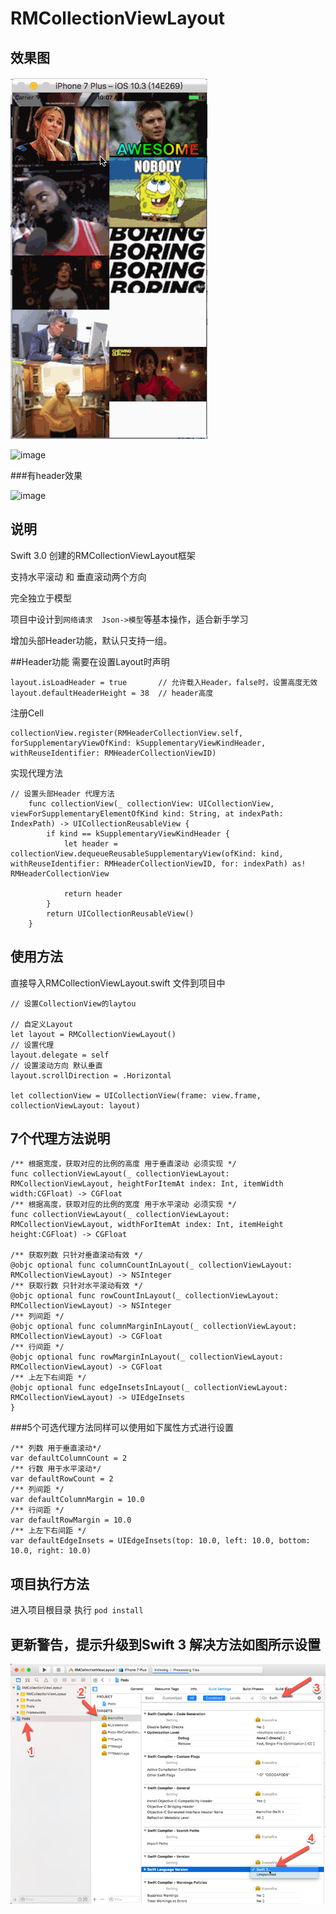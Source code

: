 # RMCollectionViewLayout

## 效果图

![image](https://github.com/chihaodong/RMCollectionViewLayout/blob/master/gif/Untitled.gif)

![image](https://github.com/chihaodong/RMCollectionViewLayout/blob/master/gif/Untitled1.gif)

###有header效果

![image](https://github.com/chihaodong/RMCollectionViewLayout/blob/master/gif/header.gif)

## 说明

Swift 3.0 创建的RMCollectionViewLayout框架

支持水平滚动 和 垂直滚动两个方向

完全独立于模型

项目中设计到`网络请求  Json->模型`等基本操作，适合新手学习 

增加头部Header功能，默认只支持一组。

##Header功能
需要在设置Layout时声明
```
layout.isLoadHeader = true       // 允许载入Header，false时，设置高度无效
layout.defaultHeaderHeight = 38  // header高度
```
注册Cell
```
collectionView.register(RMHeaderCollectionView.self, forSupplementaryViewOfKind: kSupplementaryViewKindHeader, withReuseIdentifier: RMHeaderCollectionViewID)
```

实现代理方法
```
// 设置头部Header 代理方法
    func collectionView(_ collectionView: UICollectionView, viewForSupplementaryElementOfKind kind: String, at indexPath: IndexPath) -> UICollectionReusableView {
        if kind == kSupplementaryViewKindHeader {
            let header = collectionView.dequeueReusableSupplementaryView(ofKind: kind, withReuseIdentifier: RMHeaderCollectionViewID, for: indexPath) as! RMHeaderCollectionView
            
            return header
        }
        return UICollectionReusableView()
    }
```

## 使用方法

直接导入RMCollectionViewLayout.swift 文件到项目中

```
// 设置CollectionView的laytou 

// 自定义Layout
let layout = RMCollectionViewLayout()
// 设置代理
layout.delegate = self
// 设置滚动方向 默认垂直
layout.scrollDirection = .Horizontal

let collectionView = UICollectionView(frame: view.frame, collectionViewLayout: layout)
```

## 7个代理方法说明

```
/** 根据宽度，获取对应的比例的高度 用于垂直滚动 必须实现 */
func collectionViewLayout(_ collectionViewLayout: RMCollectionViewLayout, heightForItemAt index: Int, itemWidth width:CGFloat) -> CGFloat
/** 根据高度，获取对应的比例的宽度 用于水平滚动 必须实现 */
func collectionViewLayout(_ collectionViewLayout: RMCollectionViewLayout, widthForItemAt index: Int, itemHeight height:CGFloat) -> CGFloat

/** 获取列数 只针对垂直滚动有效 */
@objc optional func columnCountInLayout(_ collectionViewLayout: RMCollectionViewLayout) -> NSInteger
/** 获取行数 只针对水平滚动有效 */
@objc optional func rowCountInLayout(_ collectionViewLayout: RMCollectionViewLayout) -> NSInteger
/** 列间距 */
@objc optional func columnMarginInLayout(_ collectionViewLayout: RMCollectionViewLayout) -> CGFloat
/** 行间距 */
@objc optional func rowMarginInLayout(_ collectionViewLayout: RMCollectionViewLayout) -> CGFloat
/** 上左下右间距 */
@objc optional func edgeInsetsInLayout(_ collectionViewLayout: RMCollectionViewLayout) -> UIEdgeInsets
}
```

###5个可选代理方法同样可以使用如下属性方式进行设置

```
/** 列数 用于垂直滚动*/
var defaultColumnCount = 2
/** 行数 用于水平滚动*/
var defaultRowCount = 2
/** 列间距 */
var defaultColumnMargin = 10.0
/** 行间距 */
var defaultRowMargin = 10.0
/** 上左下右间距 */
var defaultEdgeInsets = UIEdgeInsets(top: 10.0, left: 10.0, bottom: 10.0, right: 10.0)
```

## 项目执行方法

进入项目根目录 执行 `pod install`

 
## 更新警告，提示升级到Swift 3 解决方法如图所示设置
![image](https://github.com/chihaodong/RMCollectionViewLayout/blob/master/2017-04-13_17-45-14.jpg)


